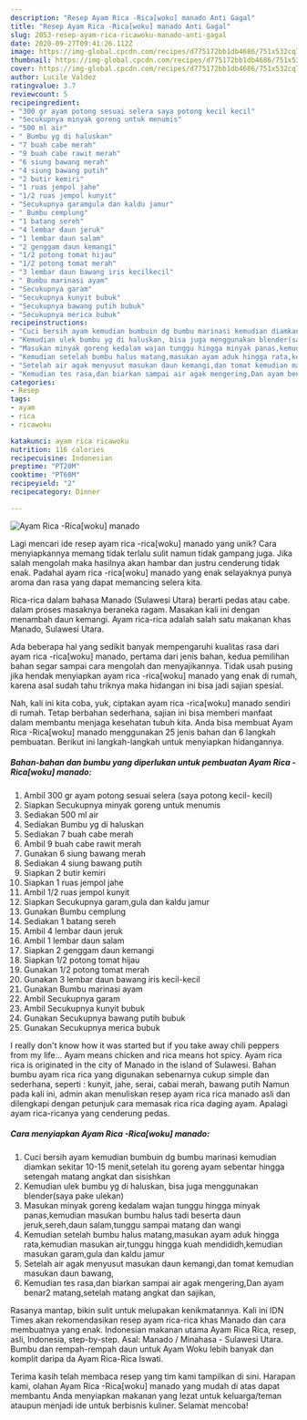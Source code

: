 ```yaml
---
description: "Resep Ayam Rica -Rica[woku] manado Anti Gagal"
title: "Resep Ayam Rica -Rica[woku] manado Anti Gagal"
slug: 2053-resep-ayam-rica-ricawoku-manado-anti-gagal
date: 2020-09-27T09:41:26.112Z
image: https://img-global.cpcdn.com/recipes/d775172bb1db4686/751x532cq70/ayam-rica-ricawoku-manado-foto-resep-utama.jpg
thumbnail: https://img-global.cpcdn.com/recipes/d775172bb1db4686/751x532cq70/ayam-rica-ricawoku-manado-foto-resep-utama.jpg
cover: https://img-global.cpcdn.com/recipes/d775172bb1db4686/751x532cq70/ayam-rica-ricawoku-manado-foto-resep-utama.jpg
author: Lucile Valdez
ratingvalue: 3.7
reviewcount: 5
recipeingredient:
- "300 gr ayam potong sesuai selera saya potong kecil kecil"
- "Secukupnya minyak goreng untuk menumis"
- "500 ml air"
- " Bumbu yg di haluskan"
- "7 buah cabe merah"
- "9 buah cabe rawit merah"
- "6 siung bawang merah"
- "4 siung bawang putih"
- "2 butir kemiri"
- "1 ruas jempol jahe"
- "1/2 ruas jempol kunyit"
- "Secukupnya garamgula dan kaldu jamur"
- " Bumbu cemplung"
- "1 batang sereh"
- "4 lembar daun jeruk"
- "1 lembar daun salam"
- "2 genggam daun kemangi"
- "1/2 potong tomat hijau"
- "1/2 potong tomat merah"
- "3 lembar daun bawang iris kecilkecil"
- " Bumbu marinasi ayam"
- "Secukupnya garam"
- "Secukupnya kunyit bubuk"
- "Secukupnya bawang putih bubuk"
- "Secukupnya merica bubuk"
recipeinstructions:
- "Cuci bersih ayam kemudian bumbuin dg bumbu marinasi kemudian diamkan sekitar 10-15 menit,setelah itu goreng ayam sebentar hingga setengah matang angkat dan sisishkan"
- "Kemudian ulek bumbu yg di haluskan, bisa juga menggunakan blender(saya pake ulekan)"
- "Masukan minyak goreng kedalam wajan tunggu hingga minyak panas,kemudian masukan bumbu halus tadi beserta daun jeruk,sereh,daun salam,tunggu sampai matang dan wangi"
- "Kemudian setelah bumbu halus matang,masukan ayam aduk hingga rata,kemudian masukan air,tunggu hingga kuah mendididh,kemudian masukan garam,gula dan kaldu jamur"
- "Setelah air agak menyusut masukan daun kemangi,dan tomat kemudian masukan daun bawang,"
- "Kemudian tes rasa,dan biarkan sampai air agak mengering,Dan ayam benar2 matang,setelah matang angkat dan sajikan,"
categories:
- Resep
tags:
- ayam
- rica
- ricawoku

katakunci: ayam rica ricawoku 
nutrition: 116 calories
recipecuisine: Indonesian
preptime: "PT20M"
cooktime: "PT60M"
recipeyield: "2"
recipecategory: Dinner

---
```



![Ayam Rica -Rica[woku] manado](https://img-global.cpcdn.com/recipes/d775172bb1db4686/751x532cq70/ayam-rica-ricawoku-manado-foto-resep-utama.jpg)

Lagi mencari ide resep ayam rica -rica[woku] manado yang unik? Cara menyiapkannya memang tidak terlalu sulit namun tidak gampang juga. Jika salah mengolah maka hasilnya akan hambar dan justru cenderung tidak enak. Padahal ayam rica -rica[woku] manado yang enak selayaknya punya aroma dan rasa yang dapat memancing selera kita.

Rica-rica dalam bahasa Manado (Sulawesi Utara) berarti pedas atau cabe. dalam proses masaknya beraneka ragam. Masakan kali ini dengan menambah daun kemangi. Ayam rica-rica adalah salah satu makanan khas Manado, Sulawesi Utara.

Ada beberapa hal yang sedikit banyak mempengaruhi kualitas rasa dari ayam rica -rica[woku] manado, pertama dari jenis bahan, kedua pemilihan bahan segar sampai cara mengolah dan menyajikannya. Tidak usah pusing jika hendak menyiapkan ayam rica -rica[woku] manado yang enak di rumah, karena asal sudah tahu triknya maka hidangan ini bisa jadi sajian spesial.


Nah, kali ini kita coba, yuk, ciptakan ayam rica -rica[woku] manado sendiri di rumah. Tetap berbahan sederhana, sajian ini bisa memberi manfaat dalam membantu menjaga kesehatan tubuh kita. Anda bisa membuat Ayam Rica -Rica[woku] manado menggunakan 25 jenis bahan dan 6 langkah pembuatan. Berikut ini langkah-langkah untuk menyiapkan hidangannya.

<!--inarticleads1-->

##### Bahan-bahan dan bumbu yang diperlukan untuk pembuatan Ayam Rica -Rica[woku] manado:

1. Ambil 300 gr ayam potong sesuai selera (saya potong kecil- kecil)
1. Siapkan Secukupnya minyak goreng untuk menumis
1. Sediakan 500 ml air
1. Sediakan  Bumbu yg di haluskan
1. Sediakan 7 buah cabe merah
1. Ambil 9 buah cabe rawit merah
1. Gunakan 6 siung bawang merah
1. Sediakan 4 siung bawang putih
1. Siapkan 2 butir kemiri
1. Siapkan 1 ruas jempol jahe
1. Ambil 1/2 ruas jempol kunyit
1. Siapkan Secukupnya garam,gula dan kaldu jamur
1. Gunakan  Bumbu cemplung
1. Sediakan 1 batang sereh
1. Ambil 4 lembar daun jeruk
1. Ambil 1 lembar daun salam
1. Siapkan 2 genggam daun kemangi
1. Siapkan 1/2 potong tomat hijau
1. Gunakan 1/2 potong tomat merah
1. Gunakan 3 lembar daun bawang iris kecil-kecil
1. Gunakan  Bumbu marinasi ayam
1. Ambil Secukupnya garam
1. Ambil Secukupnya kunyit bubuk
1. Gunakan Secukupnya bawang putih bubuk
1. Gunakan Secukupnya merica bubuk


I really don&#39;t know how it was started but if you take away chili peppers from my life… Ayam means chicken and rica means hot spicy. Ayam rica rica is originated in the city of Manado in the island of Sulawesi. Bahan bumbu ayam rica rica yang digunakan sebenarnya cukup simple dan sederhana, seperti : kunyit, jahe, serai, cabai merah, bawang putih Namun pada kali ini, admin akan menuliskan resep ayam rica rica manado asli dan dilengkapi dengan petunjuk cara memasak rica rica daging ayam. Apalagi ayam rica-ricanya yang cenderung pedas. 

<!--inarticleads2-->

##### Cara menyiapkan Ayam Rica -Rica[woku] manado:

1. Cuci bersih ayam kemudian bumbuin dg bumbu marinasi kemudian diamkan sekitar 10-15 menit,setelah itu goreng ayam sebentar hingga setengah matang angkat dan sisishkan
1. Kemudian ulek bumbu yg di haluskan, bisa juga menggunakan blender(saya pake ulekan)
1. Masukan minyak goreng kedalam wajan tunggu hingga minyak panas,kemudian masukan bumbu halus tadi beserta daun jeruk,sereh,daun salam,tunggu sampai matang dan wangi
1. Kemudian setelah bumbu halus matang,masukan ayam aduk hingga rata,kemudian masukan air,tunggu hingga kuah mendididh,kemudian masukan garam,gula dan kaldu jamur
1. Setelah air agak menyusut masukan daun kemangi,dan tomat kemudian masukan daun bawang,
1. Kemudian tes rasa,dan biarkan sampai air agak mengering,Dan ayam benar2 matang,setelah matang angkat dan sajikan,


Rasanya mantap, bikin sulit untuk melupakan kenikmatannya. Kali ini IDN Times akan rekomendasikan resep ayam rica-rica khas Manado dan cara membuatnya yang enak. Indonesian makanan utama Ayam Rica Rica, resep, asli, Indonesia, step-by-step. Asal: Manado / Minahasa - Sulawesi Utara. Bumbu dan rempah-rempah daun untuk Ayam Woku lebih banyak dan komplit daripa da Ayam Rica-Rica Iswati. 

Terima kasih telah membaca resep yang tim kami tampilkan di sini. Harapan kami, olahan Ayam Rica -Rica[woku] manado yang mudah di atas dapat membantu Anda menyiapkan makanan yang lezat untuk keluarga/teman ataupun menjadi ide untuk berbisnis kuliner. Selamat mencoba!

